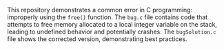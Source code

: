 This repository demonstrates a common error in C programming: improperly using the `free()` function.  The `bug.c` file contains code that attempts to free memory allocated to a local integer variable on the stack, leading to undefined behavior and potentially crashes. The `bugSolution.c` file shows the corrected version, demonstrating best practices.